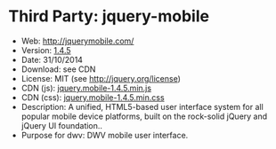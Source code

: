 Third Party: jquery-mobile
==========================

* Web: http://jquerymobile.com/
* Version: [1.4.5](http://blog.jquerymobile.com/2014/10/31/jquery-mobile-1-4-5-released/)
* Date: 31/10/2014
* Download: see CDN
* License: MIT (see http://jquery.org/license)
* CDN (js): [jquery.mobile-1.4.5.min.js](http://code.jquery.com/mobile/1.4.5/jquery.mobile-1.4.5.min.js)
* CDN (css): [jquery.mobile-1.4.5.min.css](http://code.jquery.com/mobile/1.4.5/jquery.mobile-1.4.5.min.css)
* Description: A unified, HTML5-based user interface system for all popular mobile
  device platforms, built on the rock-solid jQuery and jQuery UI foundation..
* Purpose for dwv: DWV mobile user interface.
